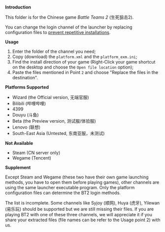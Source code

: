 **Introduction**

This folder is for the Chinese game *Battle Teams 2* (生死狙击2).

You can change the login channel of the launcher by replacing configuration files to <u>prevent repetitive installations</u>.

**Usage**

1. Enter the folder of the channel you need;
2. Copy (download) the `platform.xml` and the `platform_exm.ini`;
3. Find the install direction of your game (Right-Click your game shortcut on the desktop and choose the `Open file location` option);
4. Paste the files mentioned in Point `2` and choose "Replace the files in the destination".

**Platforms Supported**

* Wizard (the Official version, 无端官服)
* Bilibili (哔哩哔哩)
* 4399
* Douyu (斗鱼)
* Beta (the Preview version, 测试服/体验服)
* Lenovo (联想)
* South-East Asia (Untested, 东南亚服，未测试)

**Not Available**

* Steam (CN server only)
* Wegame (Tencent)

**Supplement**

Except Steam and Wegame (these two have their own game launching methods, you have to open them before playing games), other channels are using the same launcher executable program. Only the platform configuration files can determine the BT2 login methods.

The list is incomplete. Some channels like Syjoy (顺网), Huya (虎牙), Yilewan (易乐玩) should be supported but we are still missing their files. If you are playing BT2 with one of these three channels, we will appreciate it if you share your extracted files (file names can be refer to the Usage point 2) with us.
